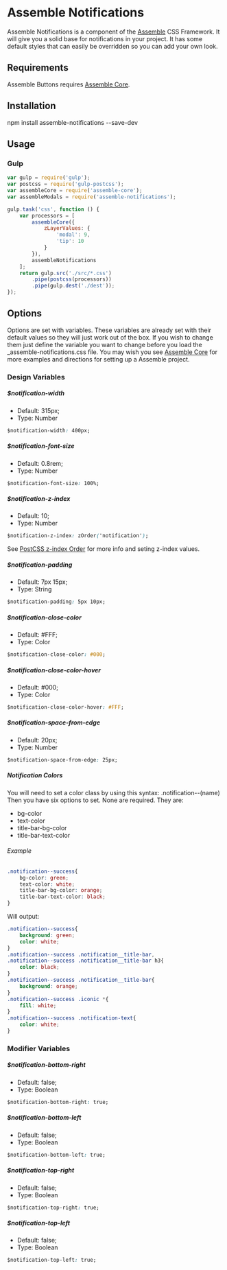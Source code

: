 [Assemble]:                http://assemblecss.com
[Assemble Core]:           https://github.com/lukelarsen/assemble-core
[PostCSS z-index Order]:   https://github.com/lukelarsen/postcss-zindex-order

# Assemble Notifications
Assemble Notifications is a component of the [Assemble] CSS Framework. It will give you a solid base for notifications in your project. It has some default styles that can easily be overridden so you can add your own look.

## Requirements
Assemble Buttons requires [Assemble Core].

## Installation
npm install assemble-notifications --save-dev

## Usage
### Gulp
```js
var gulp = require('gulp');
var postcss = require('gulp-postcss');
var assembleCore = require('assemble-core');
var assembleModals = require('assemble-notifications');

gulp.task('css', function () {
    var processors = [
        assembleCore({
            zLayerValues: {
                'modal': 9,
                'tip': 10
            }
        }),
        assembleNotifications
    ];
    return gulp.src('./src/*.css')
        .pipe(postcss(processors))
        .pipe(gulp.dest('./dest'));
});
```

## Options
Options are set with variables. These variables are already set with their default values so they will just work out of the box. If you wish to change them just define the variable you want to change before you load the _assemble-notifications.css file. You may wish you see [Assemble Core] for more examples and directions for setting up a Assemble project.

### Design Variables

##### $notification-width
- Default: 315px;
- Type: Number
```css
$notification-width: 400px;
```

##### $notification-font-size
- Default:  0.8rem;
- Type: Number
```css
$notification-font-size: 100%;
```

##### $notification-z-index
- Default:  10;
- Type: Number
```css
$notification-z-index: zOrder('notification');
```
See [PostCSS z-index Order] for more info and seting z-index values.

##### $notification-padding
- Default: 7px 15px;
- Type: String
```css
$notification-padding: 5px 10px;
```

##### $notification-close-color
- Default: #FFF;
- Type: Color
```css
$notification-close-color: #000;
```

##### $notification-close-color-hover
- Default: #000;
- Type: Color
```css
$notification-close-color-hover: #FFF;
```

##### $notification-space-from-edge
- Default: 20px;
- Type: Number
```css
$notification-space-from-edge: 25px;
```

##### Notification Colors
You will need to set a color class by using this syntax: .notification--(name)
<br>
Then you have six options to set. None are required. They are:
- bg-color
- text-color
- title-bar-bg-color
- title-bar-text-color

###### Example
```css
.notification--success{
    bg-color: green;
    text-color: white;
    title-bar-bg-color: orange;
    title-bar-text-color: black;
}
```
Will output:
```css
.notification--success{
    background: green;
    color: white;
}
.notification--success .notification__title-bar,
.notification--success .notification__title-bar h3{
    color: black;
}
.notification--success .notification__title-bar{
    background: orange;
}
.notification--success .iconic *{
    fill: white;
}
.notification--success .notification-text{
    color: white;
}
```

### Modifier Variables

##### $notification-bottom-right
- Default: false;
- Type: Boolean
```css
$notification-bottom-right: true;
```

##### $notification-bottom-left
- Default: false;
- Type: Boolean
```css
$notification-bottom-left: true;
```

##### $notification-top-right
- Default: false;
- Type: Boolean
```css
$notification-top-right: true;
```

##### $notification-top-left
- Default: false;
- Type: Boolean
```css
$notification-top-left: true;
```
